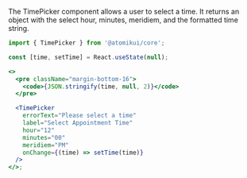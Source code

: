 The TimePicker component allows a user to select a time. It returns an object with the select hour, minutes, meridiem, and the formatted time string.

```jsx
import { TimePicker } from '@atomikui/core';

const [time, setTime] = React.useState(null);

<>
  <pre className="margin-bottom-16">
    <code>{JSON.stringify(time, null, 2)}</code>
  </pre>

  <TimePicker
    errorText="Please select a time"
    label="Select Appointment Time"
    hour="12"
    minutes="00"
    meridiem="PM"
    onChange={(time) => setTime(time)}
  />
</>;
```

